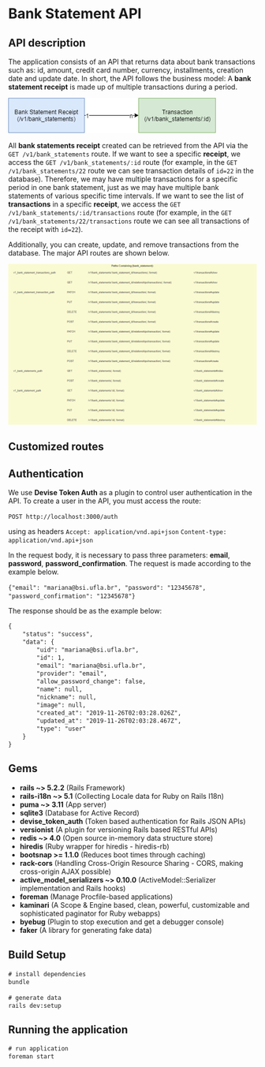 # Bank Statement API

## API description

The application consists of an API that returns data about bank transactions such as: id, amount, credit card number, currency, installments, creation date and update date. In short, the API follows the business model: A **bank statement receipt** is made up of multiple transactions during a period.

![Simplificated model](public/images/model.png)

All **bank statements receipt** created can be retrieved from the API via the `GET /v1/bank_statements` route. If we want to see a specific **receipt**, we access the `GET /v1/bank_statements/:id` route (for example, in the `GET /v1/bank_statements/22` route we can see transaction details of `id=22` in the database). Therefore, we may have multiple transactions for a specific period in one bank statement, just as we may have multiple bank statements of various specific time intervals. If we want to see the list of **transactions** in a specific **receipt**, we access the `GET /v1/bank_statements/:id/transactions` route (for example, in the `GET /v1/bank_statements/22/transactions` route we can see all transactions of the receipt with `id=22`).

Additionally, you can create, update, and remove transactions from the database. The major API routes are shown below.

![API routes](public/images/routes.png)

## Customized routes

## Authentication

We use **Devise Token Auth** as a plugin to control user authentication in the API. To create a user in the API, you must access the route:

`POST http://localhost:3000/auth`

using as headers
 `Accept: application/vnd.api+json`
 `Content-type: application/vnd.api+json`

In the request body, it is necessary to pass three parameters: **email**, **password**, **password_confirmation**. The request is made according to the example below.

`{"email": "mariana@bsi.ufla.br", "password": "12345678", "password_confirmation": "12345678"}`

The response should be as the example below:

```
{
    "status": "success",
    "data": {
        "uid": "mariana@bsi.ufla.br",
        "id": 1,
        "email": "mariana@bsi.ufla.br",
        "provider": "email",
        "allow_password_change": false,
        "name": null,
        "nickname": null,
        "image": null,
        "created_at": "2019-11-26T02:03:28.026Z",
        "updated_at": "2019-11-26T02:03:28.467Z",
        "type": "user"
    }
}
```

## Gems

* **rails ~> 5.2.2** (Rails Framework)
* **rails-i18n ~> 5.1** (Collecting Locale data for Ruby on Rails I18n)
* **puma ~> 3.11** (App server)
* **sqlite3** (Database for Active Record)
* **devise_token_auth** (Token based authentication for Rails JSON APIs)
* **versionist** (A plugin for versioning Rails based RESTful APIs)
* **redis ~> 4.0** (Open source in-memory data structure store)
* **hiredis** (Ruby wrapper for hiredis - hiredis-rb)
* **bootsnap >= 1.1.0** (Reduces boot times through caching)
* **rack-cors** (Handling Cross-Origin Resource Sharing - CORS, making cross-origin AJAX possible)
* **active_model_serializers ~> 0.10.0** (ActiveModel::Serializer implementation and Rails hooks)
* **foreman** (Manage Procfile-based applications)
* **kaminari** (A Scope & Engine based, clean, powerful, customizable and sophisticated paginator for Ruby webapps)
* **byebug** (Plugin to stop execution and get a debugger console)
* **faker** (A library for generating fake data)

## Build Setup

    # install dependencies
    bundle
    
    # generate data
    rails dev:setup

## Running the application

    # run application
    foreman start
